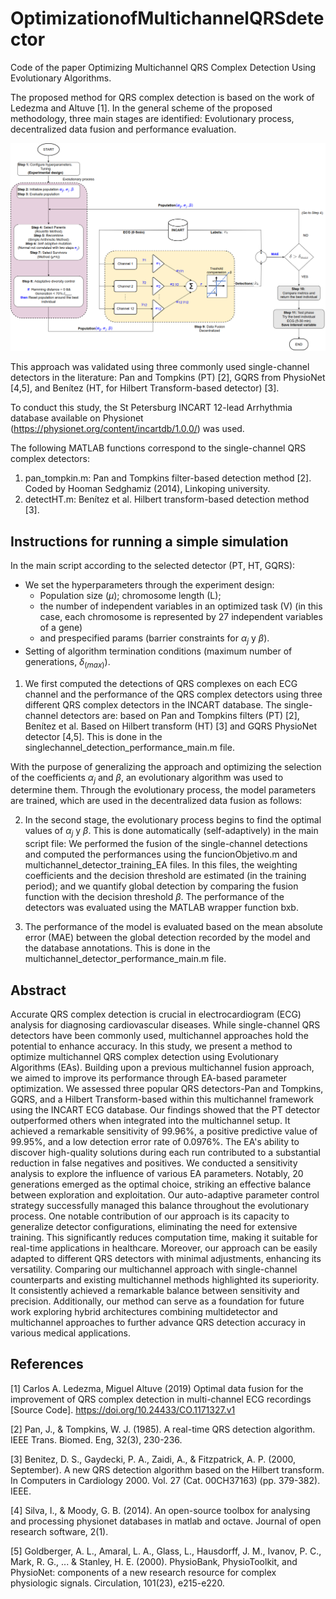 # OptimizationofMultichannelQRSdetector
Code of the paper Optimizing Multichannel QRS Complex Detection Using Evolutionary Algorithms.

The proposed method for QRS complex detection is based on the work of Ledezma and Altuve [1]. In the general scheme of the proposed methodology, three main stages are identified: Evolutionary process, decentralized data fusion and performance evaluation.

![Resumen-visual-EA](https://github.com/JoseMendezA/OptimizationofMultichannelQRSdetector/blob/main/ProjectImages/optimizationscheme.png)

This approach was validated using three commonly used single-channel detectors in the literature: Pan and Tompkins (PT) [2], GQRS from PhysioNet [4,5], and Benítez (HT, for Hilbert Transform-based detector) [3].

To conduct this study, the St Petersburg INCART 12-lead Arrhythmia database available on Physionet (https://physionet.org/content/incartdb/1.0.0/) was used.  

The following MATLAB functions correspond to the single-channel QRS complex detectors:

1. pan_tompkin.m: Pan and Tompkins filter-based detection method [2]. Coded by Hooman Sedghamiz (2014), Linkoping university.
2. detectHT.m: Benítez et al. Hilbert transform-based detection method [3].

## Instructions for running a simple simulation

In the main script according to the selected detector (PT, HT, GQRS):
   - We set the hyperparameters through the experiment design: 
      - Population size ($\mu$); chromosome length (L); 
      - the number of independent variables in an optimized task (V) (in this case, each chromosome is represented by 27 independent variables of a gene) 
      - and prespecified params (barrier constraints for ${\alpha}_j$ y $\beta$).
  - Setting of algorithm termination conditions (maximum number of generations, ${\delta}_(max)$).
  
1. We first computed the detections of QRS complexes on each ECG channel and the performance of the QRS complex detectors using three different QRS complex detectors in the INCART database. The single-channel detectors are: based on Pan and Tompkins filters (PT) [2], Benítez et al. Based on Hilbert transform (HT) [3] and GQRS PhysioNet detector [4,5]. This is done in the singlechannel_detection_performance_main.m file.

With the purpose of generalizing the approach and optimizing the selection of the coefficients ${\alpha}_j$ and $\beta$, an evolutionary algorithm was used to determine them. Through the evolutionary process, the model parameters are trained, which are used in the decentralized data fusion as follows:
   
2.  In the second stage, the evolutionary process begins to find the optimal values of ${\alpha}_j$ y $\beta$. This is done automatically (self-adaptively) in the main script file: We performed the fusion of the single-channel detections and computed the performances using the funcionObjetivo.m and multichannel_detector_training_EA files. In this files, the weighting coefficients and the decision threshold are estimated (in the training period); and we quantify global detection by comparing the fusion function with the decision threshold $\beta$. The performance of the detectors was evaluated using the MATLAB wrapper function bxb. 

4. The performance of the model is evaluated based on the mean absolute error (MAE) between the global detection recorded by the model and the database annotations. This is done in the multichannel_detector_performance_main.m file.

## Abstract
Accurate QRS complex detection is crucial in electrocardiogram (ECG) analysis for diagnosing cardiovascular diseases. While single-channel QRS detectors have been commonly used, multichannel approaches hold the potential to enhance accuracy. In this study, we present a method to optimize multichannel QRS complex detection using Evolutionary Algorithms (EAs). Building upon a previous multichannel fusion approach, we aimed to improve its performance through EA-based parameter optimization. We assessed three popular QRS detectors-Pan and Tompkins, GQRS, and a Hilbert Transform-based within this multichannel framework using the INCART ECG database. Our findings showed that the PT detector outperformed others when integrated into the multichannel setup. It achieved a remarkable sensitivity of 99.96\%, a positive predictive value of 99.95\%, and a low detection error rate of 0.0976\%. The EA's ability to discover high-quality solutions during each run contributed to a substantial reduction in false negatives and positives. We conducted a sensitivity analysis to explore the influence of various EA parameters. Notably, 20 generations emerged as the optimal choice, striking an effective balance between exploration and exploitation. Our auto-adaptive parameter control strategy successfully managed this balance throughout the evolutionary process. One notable contribution of our approach is its capacity to generalize detector configurations, eliminating the need for extensive training. This significantly reduces computation time, making it suitable for real-time applications in healthcare. Moreover, our approach can be easily adapted to different QRS detectors with minimal adjustments, enhancing its versatility. Comparing our multichannel approach with single-channel counterparts and existing multichannel methods highlighted its superiority. It consistently achieved a remarkable balance between sensitivity and precision. Additionally, our method can serve as a foundation for future work exploring hybrid architectures combining multidetector and multichannel approaches to further advance QRS detection accuracy in various medical applications. 

## References

[1] Carlos A. Ledezma, Miguel Altuve (2019) Optimal data fusion for the improvement of QRS complex detection in multi-channel ECG recordings [Source Code]. https://doi.org/10.24433/CO.1171327.v1

[2] Pan, J., & Tompkins, W. J. (1985). A real-time QRS detection algorithm. IEEE Trans. Biomed. Eng, 32(3), 230-236.

[3] Benitez, D. S., Gaydecki, P. A., Zaidi, A., & Fitzpatrick, A. P. (2000, September). A new QRS detection algorithm based on the Hilbert transform. In Computers in Cardiology 2000. Vol. 27 (Cat. 00CH37163) (pp. 379-382). IEEE.

[4] Silva, I., & Moody, G. B. (2014). An open-source toolbox for analysing and processing physionet databases in matlab and octave. Journal of open research software, 2(1).

[5] Goldberger, A. L., Amaral, L. A., Glass, L., Hausdorff, J. M., Ivanov, P. C., Mark, R. G., ... & Stanley, H. E. (2000). PhysioBank, PhysioToolkit, and PhysioNet: components of a new research resource for complex physiologic signals. Circulation, 101(23), e215-e220.
